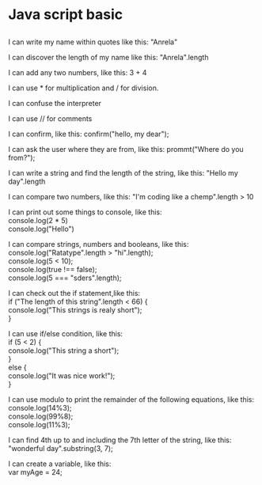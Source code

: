 <h1>Java script basic</h1>

<h2></h2>
<p>
  I can write my name within quotes like this: "Anrela"
</p>
<p>
  I can discover the length of my name like this: "Anrela".length
</p>
<p>
  I can add any two numbers, like this: 3 + 4
</p>
<p>
  I can use * for multiplication and / for division.
</p>
<p>
  I can confuse the interpreter
</p>
<p>
  I can use // for comments
</p>
<p>
  I can confirm, like this: confirm("hello, my dear");
</p>
<p>
  I  can ask the user where they are from, like this: prommt("Where do you from?");
</p>
<p>
  I can write a string and find the length of the string, like this: "Hello my day".length
</p>
<p>
  I can compare two numbers, like this: "I'm coding like a chemp".length > 10
</p>
<p>
  I can print out some things to console, like this:<br>
  console.log(2 * 5)<br>
  console.log("Hello")<br>
</p>
<p>
  I can compare strings, numbers and booleans, like this:<br>
  console.log("Ratatype".length > "hi".length);<br>
  console.log(5 < 10);<br>
  console.log(true !== false);<br>
  console.log(5 === "sders".length);
</p>
<p>
  I can check out the if statement,like this:<br>
  if ("The length of this string".length < 66) {<br>
  console.log("This strings is realy short");<br>
  }
</p>
<p>
  I can use if/else condition, like this:<br>
  if (5 < 2) {<br>
  console.log("This string a short");<br>
  }<br>
  else {<br>
  console.log("It was nice work!");<br>
  }
</p>
<p>
  I can use modulo to print the remainder of the following equations, like this:<br>
  console.log(14%3);<br>
  console.log(99%8);<br>
  console.log(11%3);
</p>
<p>
  I can find 4th up to and including the 7th letter of the string, like this:<br>
  "wonderful day".substring(3, 7);
</p>
<p>
  I can create a variable, like this:<br>
  var myAge = 24;
</p>
